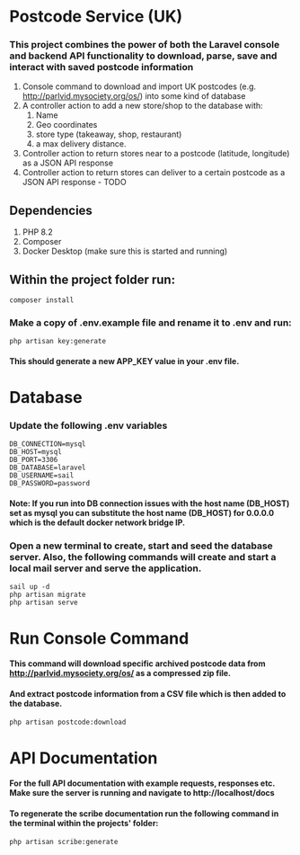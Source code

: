 # Postcode Service (UK)

### This project combines the power of both the Laravel console and backend API functionality to download, parse, save and interact with saved postcode information

1. Console command to download and import UK postcodes (e.g.
   http://parlvid.mysociety.org/os/) into some kind of database
2. A controller action to add a new store/shop to the database with:
   1. Name
   2. Geo coordinates
   3. store type (takeaway, shop, restaurant)
   4. a max delivery distance.
3. Controller action to return stores near to a postcode (latitude, longitude) as a JSON
   API response
4. Controller action to return stores can deliver to a certain postcode as a JSON API
   response - TODO

## Dependencies
1. PHP 8.2
2. Composer
3. Docker Desktop (make sure this is started and running)

## Within the project folder run:

```
composer install
```

### Make a copy of .env.example file and rename it to .env and run:

```
php artisan key:generate
```
#### This should generate a new APP_KEY value in your .env file.

# Database

### Update the following .env variables
```
DB_CONNECTION=mysql
DB_HOST=mysql
DB_PORT=3306
DB_DATABASE=laravel
DB_USERNAME=sail
DB_PASSWORD=password
```
#### Note: If you run into DB connection issues with the host name (DB_HOST) set as mysql you can substitute the host name (DB_HOST) for 0.0.0.0 which is the default docker network bridge IP.

### Open a new terminal to create, start and seed the database server. Also, the following commands will create and start a local mail server and serve the application.

```
sail up -d
php artisan migrate
php artisan serve
```

# Run Console Command
#### This command will download specific archived postcode data from http://parlvid.mysociety.org/os/ as a compressed zip file.
#### And extract postcode information from a CSV file which is then added to the database.

```
php artisan postcode:download
```

# API Documentation
#### For the full API documentation with example requests, responses etc. Make sure the server is running and navigate to http://localhost/docs

#### To regenerate the scribe documentation run the following command in the terminal within the projects' folder:
```
php artisan scribe:generate
```
